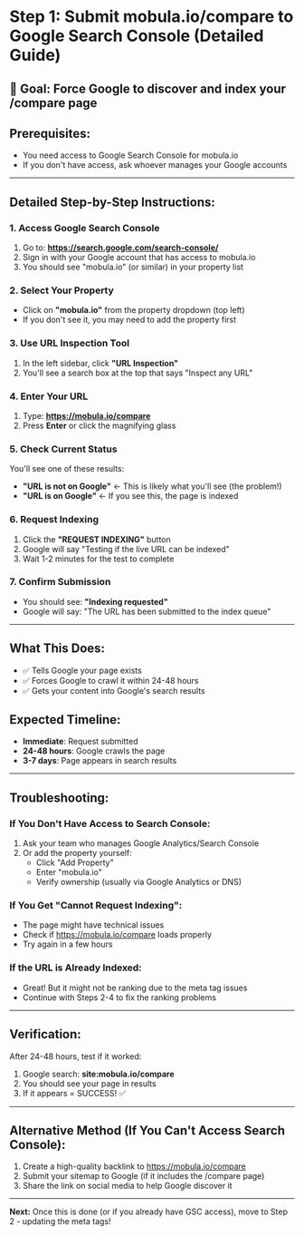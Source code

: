 # Step 1: Submit mobula.io/compare to Google Search Console (Detailed Guide)

## 🎯 Goal: Force Google to discover and index your /compare page

## Prerequisites:
- You need access to Google Search Console for mobula.io
- If you don't have access, ask whoever manages your Google accounts

---

## Detailed Step-by-Step Instructions:

### 1. Access Google Search Console
1. Go to: **https://search.google.com/search-console/**
2. Sign in with your Google account that has access to mobula.io
3. You should see "mobula.io" (or similar) in your property list

### 2. Select Your Property
- Click on **"mobula.io"** from the property dropdown (top left)
- If you don't see it, you may need to add the property first

### 3. Use URL Inspection Tool
1. In the left sidebar, click **"URL Inspection"**
2. You'll see a search box at the top that says "Inspect any URL"

### 4. Enter Your URL
1. Type: **https://mobula.io/compare**
2. Press **Enter** or click the magnifying glass

### 5. Check Current Status
You'll see one of these results:
- **"URL is not on Google"** ← This is likely what you'll see (the problem!)
- **"URL is on Google"** ← If you see this, the page is indexed

### 6. Request Indexing
1. Click the **"REQUEST INDEXING"** button
2. Google will say "Testing if the live URL can be indexed"
3. Wait 1-2 minutes for the test to complete

### 7. Confirm Submission
- You should see: **"Indexing requested"** 
- Google will say: "The URL has been submitted to the index queue"

---

## What This Does:
- ✅ Tells Google your page exists
- ✅ Forces Google to crawl it within 24-48 hours  
- ✅ Gets your content into Google's search results

## Expected Timeline:
- **Immediate**: Request submitted
- **24-48 hours**: Google crawls the page
- **3-7 days**: Page appears in search results

---

## Troubleshooting:

### If You Don't Have Access to Search Console:
1. Ask your team who manages Google Analytics/Search Console
2. Or add the property yourself:
   - Click "Add Property" 
   - Enter "mobula.io"
   - Verify ownership (usually via Google Analytics or DNS)

### If You Get "Cannot Request Indexing":
- The page might have technical issues
- Check if https://mobula.io/compare loads properly
- Try again in a few hours

### If the URL is Already Indexed:
- Great! But it might not be ranking due to the meta tag issues
- Continue with Steps 2-4 to fix the ranking problems

---

## Verification:
After 24-48 hours, test if it worked:
1. Google search: **site:mobula.io/compare**
2. You should see your page in results
3. If it appears = SUCCESS! ✅

---

## Alternative Method (If You Can't Access Search Console):
1. Create a high-quality backlink to https://mobula.io/compare
2. Submit your sitemap to Google (if it includes the /compare page)
3. Share the link on social media to help Google discover it

---

**Next:** Once this is done (or if you already have GSC access), move to Step 2 - updating the meta tags!